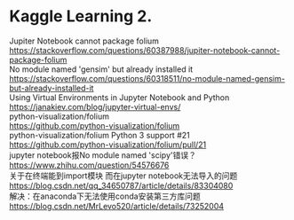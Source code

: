# Kaggle Learning 2.
Jupiter Notebook cannot package folium
<br>https://stackoverflow.com/questions/60387988/jupiter-notebook-cannot-package-folium
<br>No module named 'gensim' but already installed it
<br>https://stackoverflow.com/questions/60318511/no-module-named-gensim-but-already-installed-it
<br>Using Virtual Environments in Jupyter Notebook and Python
<br>https://janakiev.com/blog/jupyter-virtual-envs/
<br>python-visualization/folium
<br>https://github.com/python-visualization/folium
<br>python-visualization/folium Python 3 support #21
<br>https://github.com/python-visualization/folium/pull/21
<br>jupyter notebook报No module named 'scipy'错误？
<br>https://www.zhihu.com/question/54576676
<br>关于在终端能到import模块 而在jupyter notebook无法导入的问题
<br>https://blog.csdn.net/qq_34650787/article/details/83304080
<br>解决：在anaconda下无法使用conda安装第三方库问题
<br>https://blog.csdn.net/MrLevo520/article/details/73252004

